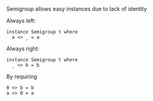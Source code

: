 Semigroup allows easy instances due to lack of identity

Always left:

```
instance Semigroup t where
  a <> _ = a
```

Always right:

```
instance Semigroup t where
  _ <> b = b
```

By requiring

```
0 <> b = b
a <> 0 = a
```
